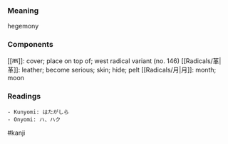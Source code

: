 ### Meaning

hegemony

### Components

[[襾]]: cover; place on top of; west radical variant (no. 146) [[Radicals/革|革]]: leather; become serious; skin; hide; pelt [[Radicals/月|月]]: month; moon

### Readings

```
- Kunyomi: はたがしら
- Onyomi: ハ、ハク
```

#kanji